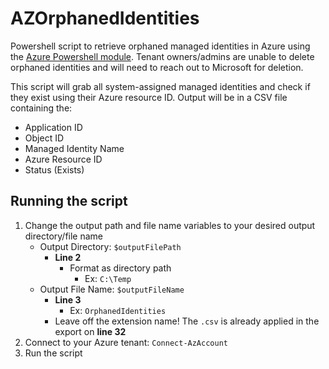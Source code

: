 # AZOrphanedIdentities
Powershell script to retrieve orphaned managed identities in Azure using the [Azure Powershell module](https://learn.microsoft.com/en-us/powershell/azure/install-azure-powershell?view=azps-14.1.0).
Tenant owners/admins are unable to delete orphaned identities and will need to reach out to Microsoft for deletion.

This script will grab all system-assigned managed identities and check if they exist using their Azure resource ID. Output will be in a CSV file containing the:
- Application ID
- Object ID
- Managed Identity Name
- Azure Resource ID
- Status (Exists)

## Running the script
1) Change the output path and file name variables to your desired output directory/file name
    - Output Directory: ```$outputFilePath```
      - **Line 2**
          - Format as directory path
              - Ex: ```C:\Temp```
    - Output File Name: ```$outputFileName```
      - **Line 3**
          - Ex: ```OrphanedIdentities```
      - Leave off the extension name! The ```.csv``` is already applied in the export on **line 32**
2) Connect to your Azure tenant: ```Connect-AzAccount```
3) Run the script
